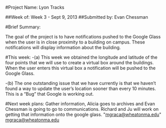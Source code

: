 #Project Name:  Lyon Tracks

##Week of: Week 3 - Sept 9, 2013
##Submitted by: Evan Chessman

#Brief Summary:

The goal of the project is to have notifications pushed to the Google Glass when the user is in close proximity to a building on campus. These notifications will display information about the building. 


#This week:
-(a)	This week we obtained the longitude and latitude of the four points that we will use to create a virtual box around the buildings. When the user enters this virtual box a notification will be pushed to the Google Glass. 


-(b)	The one outstanding issue that we have currently is that we haven’t found a way to update the user’s location sooner than every 10 minutes. This is a “Bug” that Google is working out. 




#Next week plans:
Gather information, Alicia goes to archives and Evan Chessman is going to go to communications. Richard and Ju will work on getting that information onto the google glass. "mgraca@wheatonma.edu" <mgraca@wheatonma.edu>